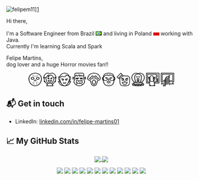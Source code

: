 ![felipem11](https://media-exp1.licdn.com/dms/image/sync/C4D27AQGl2E_-e_0InQ/articleshare-shrink_1280_800/0/1620043891001?e=1620133200&v=beta&t=H9pOFVL-uByxKwc4-1qf0XoW6PvsAu00Vk_pb0aKHI8)][1]

<!-- [![GitHub Views](https://komarev.com/ghpvc/?username=felipem11&color=FAC151)][1] -->

Hi there, 

I'm a Software Engineer from Brazil ![](br.png) and living in Poland ![](pl.png) working with Java. <br>
Currently I'm learning Scala and Spark

Felipe Martins,<br>
dog lover and a huge Horror movies fan!!<br>


<div align="center">
    <img src="icons/Friday_13.svg" width="35" height="35">
    <img src="icons/Chucky.svg" width="35" height="35">
    <img src="icons/Dracula.svg" width="35" height="35">
    <img src="icons/Frankenstein.svg" width="35" height="35">
    <img src="icons/Ghostface.svg" width="35" height="35">
    <img src="icons/Hannibal_Lecter.svg" width="35" height="35">
    <img src="icons/Marshmallow.svg" width="35" height="35">
    <img src="icons/Pennywise.svg" width="35" height="35">
    <img src="icons/Poltergeist.svg" width="35" height="35">
    <img src="icons/Samara_the_ring.svg" width="35" height="35">
</div>


## 📬 Get in touch

- LinkedIn: [linkedin.com/in/felipe-martins01][2]




## &#x1f4c8; My GitHub Stats
<p align="center">
  <a href="https://github.com/felipem11/felipem11">
     <img align="center" src="https://github-readme-stats.vercel.app/api/top-langs/?show_bg=1&username=felipem11&hide=TSQL,html&count_private=false&theme=radical" />
      
  </a>
    
  <a href="https://github.com/felipem11/felipem11">
    <img align="center" src="https://github-readme-stats.vercel.app/api?username=felipem11&show_icons=true&line_height=40&count_private=true&theme=radical" />
  </a>
</p>


<p align="center">
<img src="https://img.shields.io/badge/java%20-FF0000.svg?&style=for-the-badge&logo=java&logoColor=white"/>
<img src="https://img.shields.io/badge/Spring-6DB33F?style=for-the-badge&logo=spring&logoColor=white"/>
<img src="https://img.shields.io/badge/javascript%20-%23323330.svg?&style=for-the-badge&logo=javascript&logoColor=%23F7DF1E"/>
<img src="https://img.shields.io/badge/Ubuntu-E95420?style=for-the-badge&logo=ubuntu&logoColor=white"/>
<img src="https://img.shields.io/badge/GitLab-330F63?style=for-the-badge&logo=gitlab&logoColor=white"/>
<img src="https://img.shields.io/badge/Shell_Script-121011?style=for-the-badge&logo=gnu-bash&logoColor=white"/>
<img src="https://img.shields.io/badge/PostgreSQL-316192?style=for-the-badge&logo=postgresql&logoColor=white"/>
<img src="https://img.shields.io/badge/Scala-DC322F?style=for-the-badge&logo=scala&logoColor=white"/>
<img src="https://img.shields.io/badge/Google_Cloud-4285F4?style=for-the-badge&logo=google-cloud&logoColor=white"/>
<img src="https://img.shields.io/badge/Openshift-3.11-1abc9c.svg?style=for-the-badge"/>
<img src="https://img.shields.io/badge/Splunk-7.3.0-green.svg?style=for-the-badge"/>
<img src="https://img.shields.io/badge/SonarQube-7.3.0-red.svg?style=for-the-badge"/>

<br><br>
</p>

[1]:
https://felipem11.me/?utm_source=github.com&utm_medium=gh-profile-felipem11&utm_campaign=felipem11
[2]: https://www.linkedin.com/in/felipe-martins01
